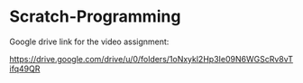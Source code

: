 # Scratch-Programming

Google drive link for the video assignment:

https://drive.google.com/drive/u/0/folders/1oNxykl2Hp3Ie09N6WGScRv8vTifq49QR
